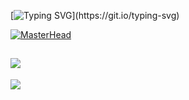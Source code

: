 [![Typing SVG](https://readme-typing-svg.demolab.com/?lines=+System.out.println("Hi");)](https://git.io/typing-svg)
 
[![MasterHead](https://miro.medium.com/v2/resize:fit:1400/1*9LpURd6x_QgHlsQM29Myew.png)](https://github.com/TiGOjava)     
 
![](https://quotes-github-readme.vercel.app/api?type=horizontal&theme=tokyonight)  
--- 
[![](https://visitcount.itsvg.in/api?id=TiGOjava&icon=0&color=9)](https://visitcount.itsvg.in)
 
 
